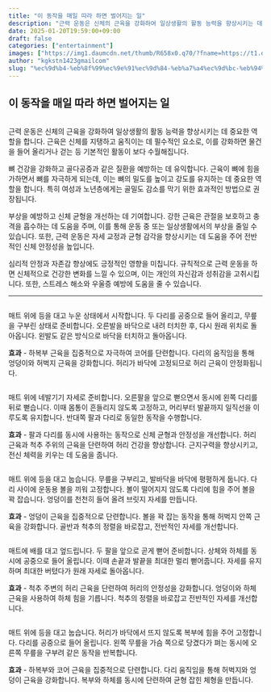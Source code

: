 ```yaml
---
title: "이 동작을 매일 따라 하면 벌어지는 일"
description: "근력 운동은 신체의 근육을 강화하여 일상생활의 활동 능력을 향상시키는 데 중요한 역할을 합니다. 근육은 신체를 지탱하고 움직이는 데 필수적인 요소로, 이를 강화하면 물건을 들어 올리거나 걷는 등 기본적인 활동이 보다 수월해집니다."
date: 2025-01-20T19:59:00+09:00
draft: false
categories: ["entertainment"]
images: ["https://img1.daumcdn.net/thumb/R658x0.q70/?fname=https://t1.daumcdn.net/news/202501/20/tenbody/20250120171720984xakf.jpg", "https://t1.daumcdn.net/news/202501/20/tenbody/20250120171721635kdkt.gif", "https://t1.daumcdn.net/news/202501/20/tenbody/20250120171722059rlig.gif", "https://t1.daumcdn.net/news/202501/20/tenbody/20250120171722501fuzz.gif", "https://t1.daumcdn.net/news/202501/20/tenbody/20250120171722857nhek.gif"]
author: "kgkstn1423gmailcom"
slug: "%ec%9d%b4-%eb%8f%99%ec%9e%91%ec%9d%84-%eb%a7%a4%ec%9d%bc-%eb%94%b0%eb%9d%bc-%ed%95%98%eb%a9%b4-%eb%b2%8c%ec%96%b4%ec%a7%80%eb%8a%94-%ec%9d%bc"
---
```


<h2 >이 동작을 매일 따라 하면 벌어지는 일</h2> <figure ><img src="https://img1.daumcdn.net/thumb/R658x0.q70/?fname=https://t1.daumcdn.net/news/202501/20/tenbody/20250120171720984xakf.jpg" alt=""/></figure> <p>근력 운동은 신체의 근육을 강화하여 일상생활의 활동 능력을 향상시키는 데 중요한 역할을 합니다. 근육은 신체를 지탱하고 움직이는 데 필수적인 요소로, 이를 강화하면 물건을 들어 올리거나 걷는 등 기본적인 활동이 보다 수월해집니다.</p> <p>뼈 건강을 강화하고 골다공증과 같은 질환을 예방하는 데 유익합니다. 근육이 뼈에 힘을 가하면서 뼈를 자극하게 되는데, 이는 뼈의 밀도를 높이고 강도를 유지하는 데 중요한 역할을 합니다. 특히 여성과 노년층에게는 골밀도 감소를 막기 위한 효과적인 방법으로 권장됩니다.</p> <p>부상을 예방하고 신체 균형을 개선하는 데 기여합니다. 강한 근육은 관절을 보호하고 충격을 흡수하는 데 도움을 주며, 이를 통해 운동 중 또는 일상생활에서의 부상을 줄일 수 있습니다. 또한, 근력 운동은 자세 교정과 균형 감각을 향상시키는 데 도움을 주어 전반적인 신체 안정성을 높입니다.</p> <p>심리적 안정과 자존감 향상에도 긍정적인 영향을 미칩니다. 규칙적으로 근력 운동을 하면 신체적으로 건강한 변화를 느낄 수 있으며, 이는 개인의 자신감과 성취감을 고취시킵니다. 또한, 스트레스 해소와 우울증 예방에 도움을 줄 수 있습니다.</p> <hr /> <figure ><img src="https://t1.daumcdn.net/news/202501/20/tenbody/20250120171721635kdkt.gif" alt=""/></figure> <p>매트 위에 등을 대고 누운 상태에서 시작합니다. 두 다리를 공중으로 들어 올리고, 무릎을 구부린 상태로 준비합니다. 오른발을 바닥으로 내려 터치한 후, 다시 원래 위치로 돌아옵니다. 왼발도 같은 방식으로 바닥을 터치하고 돌아옵니다.</p> <p><strong>효과</strong> - 하복부 근육을 집중적으로 자극하여 코어를 단련합니다. 다리의 움직임을 통해 엉덩이와 허벅지 근육을 강화합니다. 허리가 바닥에 고정되므로 허리 근육이 안정화됩니다.</p> <figure ><img src="https://t1.daumcdn.net/news/202501/20/tenbody/20250120171722059rlig.gif" alt=""/></figure> <p>매트 위에 네발기기 자세로 준비합니다. 오른팔을 앞으로 뻗으면서 동시에 왼쪽 다리를 뒤로 뻗습니다. 이때 몸통이 흔들리지 않도록 고정하고, 머리부터 발끝까지 일직선을 이루도록 유지합니다. 반대쪽 팔과 다리로 동일한 동작을 수행합니다.</p> <p><strong>효과</strong> - 팔과 다리를 동시에 사용하는 동작으로 신체 균형과 안정성을 개선합니다. 허리 근육과 척추 주위의 근육을 단련하여 허리 건강을 향상합니다. 근지구력을 향상시키고, 전신 체력을 키우는 데 도움을 줍니다.</p> <figure ><img src="https://t1.daumcdn.net/news/202501/20/tenbody/20250120171722501fuzz.gif" alt=""/></figure> <p>매트 위에 등을 대고 눕습니다. 무릎을 구부리고, 발바닥을 바닥에 평평하게 둡니다. 다리 사이에 운동용 볼을 끼워 고정합니다. 볼이 떨어지지 않도록 다리에 힘을 주어 볼을 꽉 잡습니다. 엉덩이를 천천히 들어 올려 브릿지 자세를 만듭니다.</p> <p><strong>효과</strong> - 엉덩이 근육을 집중적으로 단련합니다. 볼을 꽉 잡는 동작을 통해 허벅지 안쪽 근육을 강화합니다. 골반과 척추의 정렬을 바로잡고, 전반적인 자세를 개선합니다.</p> <figure ><img src="https://t1.daumcdn.net/news/202501/20/tenbody/20250120171722857nhek.gif" alt=""/></figure> <p>매트에 배를 대고 엎드립니다. 두 팔을 앞으로 곧게 뻗어 준비합니다. 상체와 하체를 동시에 공중으로 들어 올립니다. 이때 손끝과 발끝을 최대한 멀리 뻗어줍니다. 자세를 유지하며 최대한 버텼다가 원래 자세로 돌아옵니다.</p> <p><strong>효과</strong> - 척추 주변의 허리 근육을 단련하여 허리의 안정성을 강화합니다. 엉덩이와 하체 근육을 사용하여 하체 힘을 기릅니다. 척추의 정렬을 바로잡고 전반적인 자세를 개선합니다.</p> <figure ><img src="https://t1.daumcdn.net/news/202501/20/tenbody/20250120171723168bzia.gif" alt=""/></figure> <p>매트 위에 등을 대고 눕습니다. 허리가 바닥에서 뜨지 않도록 복부에 힘을 주어 고정합니다. 다리를 공중으로 들어 올립니다. 왼쪽 무릎을 가슴 쪽으로 당겼다가 펴는 동시에 오른쪽 무릎을 구부려 같은 동작을 반복합니다.</p> <p><strong>효과</strong> - 하복부와 코어 근육을 집중적으로 단련합니다. 다리 움직임을 통해 허벅지와 엉덩이 근육을 강화합니다. 복부와 하체를 동시에 단련하여 균형 잡힌 체형을 만듭니다.</p>